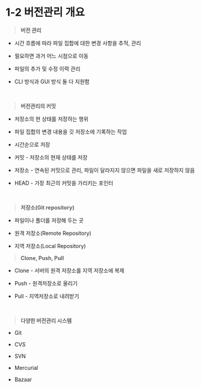 # 1-2 버전관리 개요

> **버전 관리**

- 시간 흐름에 따라 파일 집합에 대한 변경 사항을 추적, 관리

- 필요하면 과거 어느 시점으로 이동

- 파일의 추가 및 수정 이력 관리

- CLI 방식과 GUI 방식 둘 다 지원함

<br>


> **버전관리의 커밋**

- 저장소의 현 상태를 저장하는 행위

- 파일 집합의 변경 내용을 깃 저장소에 기록하는 작업

- 시간순으로 저장

- 커밋 - 저장소의 현재 상태를 저장

- 저장소 - 연속된 커밋으로 관리, 파일이 달라지지 않으면 파일을 새로 저장하지 않음

- HEAD - 가장 최근의 커밋을 가리키는 포인터

<br>


> **저장소(Git repository)**

- 파일이나 폴더를 저장해 두는 곳

- 원격 저장소(Remote Repository)

- 지역 저장소(Local Repository)


> **Clone, Push, Pull**

- Clone - 서버의 원격 저장소를 지역 저장소에 복제

- Push - 원격저장소로 올리기

- Pull - 지역저장소로 내려받기

<br>


> **다양한 버전관리 시스템**

- Git

- CVS

- SVN

- Mercurial

- Bazaar





















